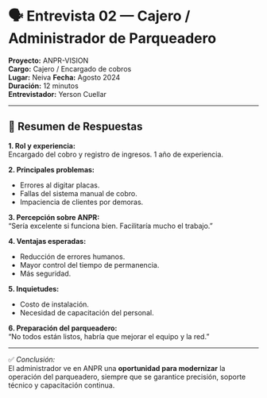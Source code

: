 # 🗣 Entrevista 02 — Cajero / Administrador de Parqueadero

**Proyecto:** ANPR-VISION  
**Cargo:** Cajero / Encargado de cobros  
**Lugar:** Neiva 
**Fecha:** Agosto 2024  
**Duración:** 12 minutos  
**Entrevistador:** Yerson Cuellar  

---

## 🧾 Resumen de Respuestas

**1. Rol y experiencia:**  
Encargado del cobro y registro de ingresos. 1 año de experiencia.

**2. Principales problemas:**  
- Errores al digitar placas.  
- Fallas del sistema manual de cobro.  
- Impaciencia de clientes por demoras.  

**3. Percepción sobre ANPR:**  
“Sería excelente si funciona bien. Facilitaría mucho el trabajo.”

**4. Ventajas esperadas:**  
- Reducción de errores humanos.  
- Mayor control del tiempo de permanencia.  
- Más seguridad.  

**5. Inquietudes:**  
- Costo de instalación.  
- Necesidad de capacitación del personal.  

**6. Preparación del parqueadero:**  
“No todos están listos, habría que mejorar el equipo y la red.”

---

✅ *Conclusión:*  
El administrador ve en ANPR una **oportunidad para modernizar** la operación del parqueadero, siempre que se garantice precisión, soporte técnico y capacitación continua.
